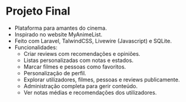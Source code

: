 # Projeto Final

- Plataforma para amantes do cinema.
- Inspirado no website MyAnimeList.
- Feito com Laravel, TalwindCSS, Livewire (Javascript) e SQLite.
- Funcionalidades:
    - Criar reviews com recomendações e opiniões.
    - Listas personalizadas com notas e estados.
    - Marcar filmes e pessoas como favoritos.
    - Personalização de perfil.
    - Explorar utilizadores, filmes, pessoas e reviews publicamente.
    - Administração completa para gerir conteúdo.
    - Ver notas médias e recomendações dos utilizadores.